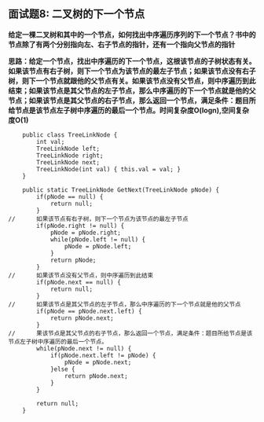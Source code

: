 ## 面试题8: 二叉树的下一个节点
**给定一棵二叉树和其中的一个节点，如何找出中序遍历序列的下一个节点？书中的节点除了有两个分别指向左、右子节点的指针，还有一个指向父节点的指针**

**思路：给定一个节点，找出中序遍历的下一个节点，这根该节点的子树状态有关。如果该节点有右子树，则下一个节点为该节点的最左子节点；如果该节点没有右子树，则下一个节点就跟他的父节点有关。如果该节点没有父节点，则中序遍历到此结束；如果该节点是其父节点的左子节点，那么中序遍历的下一个节点就是他的父节点；如果该节点是其父节点的右子节点，那么返回一个节点，满足条件：题目所给节点是该节点左子树中序遍历的最后一个节点。时间复杂度O(logn),空间复杂度O(1)**
```
	public class TreeLinkNode {
		int val;
		TreeLinkNode left;
		TreeLinkNode right;
		TreeLinkNode next;
		TreeLinkNode(int val) { this.val = val; }
	}

	public static TreeLinkNode GetNext(TreeLinkNode pNode) {
		if(pNode == null) {
			return null;
		}
//		如果该节点有右子树，则下一个节点为该节点的最左子节点
		if(pNode.right != null) {
			pNode = pNode.right;
			while(pNode.left != null) {
				pNode = pNode.left;
			}
			return pNode;
		}
//		如果该节点没有父节点，则中序遍历到此结束
		if(pNode.next == null) {
			return null;
		}
//		如果该节点是其父节点的左子节点，那么中序遍历的下一个节点就是他的父节点
		if(pNode == pNode.next.left) {
			return pNode.next;
		}
//		果该节点是其父节点的右子节点，那么返回一个节点，满足条件：题目所给节点是该节点左子树中序遍历的最后一个节点。
		while(pNode.next != null) {
			if(pNode.next.left != pNode) {
				pNode = pNode.next;
			}else {
				return pNode.next;
			}
		}
		
		return null;
	}

```